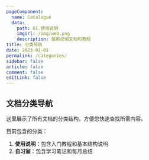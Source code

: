 ```yaml
---
pageComponent:
  name: Catalogue
  data:
    path: 01.使用说明
    imgUrl: /img/web.png
    description: 使用说明文档和教程
title: 分类导航
date: 2023-01-01
permalink: /categories/
sidebar: false
article: false
comment: false
editLink: false
---
```


## 文档分类导航

这里展示了所有文档的分类结构，方便您快速查找所需内容。

目前包含的分类：

1. **使用说明**：包含入门教程和基本结构说明
2. **自习室**：包含学习笔记和每月总结 